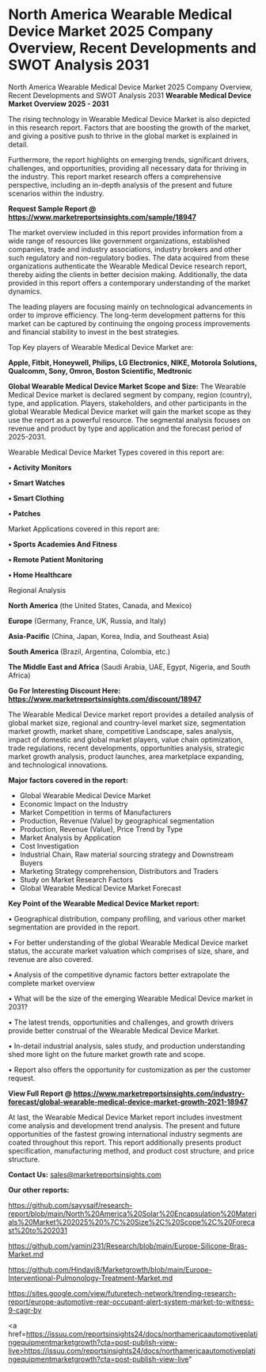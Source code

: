 # North America Wearable Medical Device Market 2025 Company Overview, Recent Developments and SWOT Analysis 2031
North America Wearable Medical Device Market 2025 Company Overview, Recent Developments and SWOT Analysis 2031
<Strong> Wearable Medical Device Market Overview 2025 - 2031</strong>

The rising technology in Wearable Medical Device Market is also depicted in this research report. Factors that are boosting the growth of the market, and giving a positive push to thrive in the global market is explained in detail.

Furthermore, the report highlights on emerging trends, significant drivers, challenges, and opportunities, providing all necessary data for thriving in the industry. This report market research offers a comprehensive perspective, including an in-depth analysis of the present and future scenarios within the industry.

<strong>Request Sample Report @ <a href=https://www.marketreportsinsights.com/sample/18947>https://www.marketreportsinsights.com/sample/18947</a></strong>

The market overview included in this report provides information from a wide range of resources like government organizations, established companies, trade and industry associations, industry brokers and other such regulatory and non-regulatory bodies. The data acquired from these organizations authenticate the Wearable Medical Device research report, thereby aiding the clients in better decision making. Additionally, the data provided in this report offers a contemporary understanding of the market dynamics.

The leading players are focusing mainly on technological advancements in order to improve efficiency. The long-term development patterns for this market can be captured by continuing the ongoing process improvements and financial stability to invest in the best strategies.

Top Key players of Wearable Medical Device Market are:

<strong>Apple, Fitbit, Honeywell, Philips, LG Electronics, NIKE, Motorola Solutions, Qualcomm, Sony, Omron, Boston Scientific, Medtronic</strong>

<strong><b>Global Wearable Medical Device Market Scope and Size:</b></strong>
The Wearable Medical Device market is declared segment by company, region (country), type, and application. Players, stakeholders, and other participants in the global Wearable Medical Device market will gain the market scope as they use the report as a powerful resource. The segmental analysis focuses on revenue and product by type and application and the forecast period of 2025-2031.

Wearable Medical Device Market Types covered in this report are:

<strong>• Activity Monitors

• Smart Watches

• Smart Clothing

• Patches</strong>

Market Applications covered in this report are:

<strong>• Sports Academies And Fitness

• Remote Patient Monitoring

• Home Healthcare</strong> 

Regional Analysis

<strong>North America</strong> (the United States, Canada, and Mexico)

<strong>Europe</strong> (Germany, France, UK, Russia, and Italy)

<strong>Asia-Pacific</strong> (China, Japan, Korea, India, and Southeast Asia)

<strong>South America</strong> (Brazil, Argentina, Colombia, etc.)

<strong>The Middle East and Africa</strong> (Saudi Arabia, UAE, Egypt, Nigeria, and South Africa)

<strong>Go For Interesting Discount Here: <a href=https://www.marketreportsinsights.com/discount/18947>https://www.marketreportsinsights.com/discount/18947</a></strong>

The Wearable Medical Device market report provides a detailed analysis of global market size, regional and country-level market size, segmentation market growth, market share, competitive Landscape, sales analysis, impact of domestic and global market players, value chain optimization, trade regulations, recent developments, opportunities analysis, strategic market growth analysis, product launches, area marketplace expanding, and technological innovations.

<strong><b>Major factors covered in the report:</b></strong>
<ul>
  <li>Global Wearable Medical Device Market </li>
  <li>Economic Impact on the Industry</li>
  <li>Market Competition in terms of Manufacturers</li>
  <li>Production, Revenue (Value) by geographical segmentation</li>
  <li>Production, Revenue (Value), Price Trend by Type</li>
  <li>Market Analysis by Application</li>
  <li>Cost Investigation</li>
  <li>Industrial Chain, Raw material sourcing strategy and Downstream Buyers</li>
  <li>Marketing Strategy comprehension, Distributors and Traders</li>
  <li>Study on Market Research Factors</li>
  <li>Global Wearable Medical Device Market Forecast</li>
</ul>

<strong><b>Key Point of the Wearable Medical Device Market report:</b></strong>

• Geographical distribution, company profiling, and various other market segmentation are provided in the report.

• For better understanding of the global Wearable Medical Device market status, the accurate market valuation which comprises of size, share, and revenue are also covered.

• Analysis of the competitive dynamic factors better extrapolate the complete market overview

• What will be the size of the emerging Wearable Medical Device market in 2031?

• The latest trends, opportunities and challenges, and growth drivers provide better construal of the Wearable Medical Device Market.

• In-detail industrial analysis, sales study, and production understanding shed more light on the future market growth rate and scope.

• Report also offers the opportunity for customization as per the customer request.

<strong><b>View Full Report @ <a href=https://www.marketreportsinsights.com/industry-forecast/global-wearable-medical-device-market-growth-2021-18947>https://www.marketreportsinsights.com/industry-forecast/global-wearable-medical-device-market-growth-2021-18947</a></b></strong>


At last, the Wearable Medical Device Market report includes investment come analysis and development trend analysis. The present and future opportunities of the fastest growing international industry segments are coated throughout this report. This report additionally presents product specification, manufacturing method, and product cost structure, and price structure.

<strong>Contact Us:</strong>
sales@marketreportsinsights.com

<strong>Our other reports:</strong>

<a href=https://github.com/sayysaif/research-report/blob/main/North%20America%20Solar%20Encapsulation%20Materials%20Market%202025%20%7C%20Size%2C%20Scope%2C%20Forecast%20to%202031>https://github.com/sayysaif/research-report/blob/main/North%20America%20Solar%20Encapsulation%20Materials%20Market%202025%20%7C%20Size%2C%20Scope%2C%20Forecast%20to%202031</a>

<a href=https://github.com/yamini231/Research/blob/main/Europe-Silicone-Bras-Market.md>https://github.com/yamini231/Research/blob/main/Europe-Silicone-Bras-Market.md</a>

<a href=https://github.com/Hindavi8/Marketgrowth/blob/main/Europe-Interventional-Pulmonology-Treatment-Market.md>https://github.com/Hindavi8/Marketgrowth/blob/main/Europe-Interventional-Pulmonology-Treatment-Market.md</a>

<a href=https://sites.google.com/view/futuretech-network/trending-research-report/europe-automotive-rear-occupant-alert-system-market-to-witness-9-cagr-by>https://sites.google.com/view/futuretech-network/trending-research-report/europe-automotive-rear-occupant-alert-system-market-to-witness-9-cagr-by</a>

<a href=https://issuu.com/reportsinsights24/docs/northamericaautomotiveplatingequipmentmarketgrowth?cta=post-publish-view-live>https://issuu.com/reportsinsights24/docs/northamericaautomotiveplatingequipmentmarketgrowth?cta=post-publish-view-live</a>"
